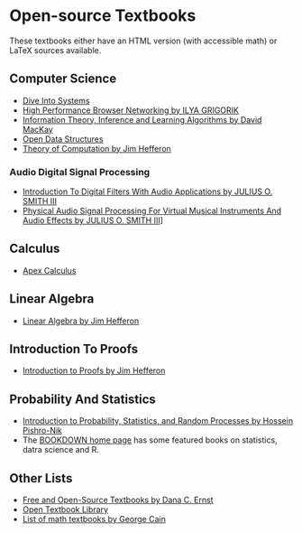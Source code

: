 
# Open-source Textbooks

These textbooks either have an HTML version (with accessible math) or LaTeX sources available.

## Computer Science

- [Dive Into Systems](https://diveintosystems.org/)
- [High Performance Browser Networking by ILYA GRIGORIK](https://hpbn.co/)
- [Information Theory, Inference and Learning Algorithms by David MacKay](http://www.inference.org.uk/mackay/itila/book.html)
- [Open Data Structures](https://opendatastructures.org/)
- [Theory of Computation by Jim Hefferon](https://hefferon.net/computation/index.html)

### Audio Digital Signal Processing

- [Introduction To Digital Filters With Audio Applications by JULIUS O. SMITH III](https://ccrma.stanford.edu/~jos/filters/)
- [Physical Audio Signal Processing For Virtual Musical Instruments And Audio Effects by JULIUS O. SMITH III](https://ccrma.stanford.edu/~jos/pasp/pasp.html)]

## Calculus

- [Apex Calculus](http://www.apexcalculus.com/)

## Linear Algebra

- [Linear Algebra by Jim Hefferon](https://hefferon.net/linearalgebra/)

## Introduction To Proofs

- [Introduction to Proofs by Jim Hefferon](https://hefferon.net/proofs/index.html)

## Probability And Statistics

- [Introduction to Probability, Statistics, and Random Processes by Hossein Pishro-Nik](https://probabilitycourse.com/)
- The [BOOKDOWN home page](https://www.bookdown.org/) has some featured books on statistics, datra science and R.

## Other Lists

- [Free and Open-Source Textbooks by Dana C. Ernst](http://danaernst.com/resources/free-and-open-source-textbooks/)
- [Open Textbook Library](https://open.umn.edu/opentextbooks/)
- [List of math textbooks by George Cain](https://people.math.gatech.edu/~cain/textbooks/onlinebooks.html)
